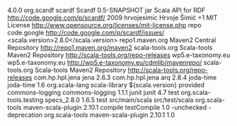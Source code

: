 <project xmlns="http://maven.apache.org/POM/4.0.0" xmlns:xsi="http://www.w3.org/2001/XMLSchema-instance"
  xsi:schemaLocation="http://maven.apache.org/POM/4.0.0 http://maven.apache.org/maven-v4_0_0.xsd">
  <modelVersion>4.0.0</modelVersion>
  <groupId>org.scardf</groupId>
  <artifactId>scardf</artifactId>
  <name>Scardf</name>
  <version>0.5-SNAPSHOT</version>
  <packaging>jar</packaging>
  <description>Scala API for RDF</description>
  <url>http://code.google.com/p/scardf/</url>
  <inceptionYear>2009</inceptionYear>
  <developers>
    <developer>
      <id>hrvojesimic</id>
      <name>Hrvoje Šimić</name>
      <timezone>+1</timezone>
    </developer>
  </developers>
  <licenses>
    <license>
      <name>MIT License</name>
      <url>http://www.opensource.org/licenses/mit-license.php</url>
      <distribution>repo</distribution>
    </license>
  </licenses>
  <issueManagement>
    <system>code.google</system>
    <url>http://code.google.com/p/scardf/issues/</url>
  </issueManagement>
  <properties>
    <scala.version>2.8.0</scala.version>
  </properties>
  <repositories>
    <repository>
      <id>repo1.maven.org</id>
      <name>Maven2 Central Repository</name>
      <url>http://repo1.maven.org/maven2</url>
    </repository>
    <repository>
      <id>scala-tools.org</id>
      <name>Scala-tools Maven2 Repository</name>
      <url>http://scala-tools.org/repo-releases</url>
    </repository>
    <repository>
      <id>wp5.e-taxonomy.eu</id>
      <name>wp5.e-taxonomy.eu</name>
      <url>http://wp5.e-taxonomy.eu/cdmlib/mavenrepo/</url>
    </repository>
  </repositories>
  <pluginRepositories>
    <pluginRepository>
      <id>scala-tools.org</id>
      <name>Scala-tools Maven2 Repository</name>
      <url>http://scala-tools.org/repo-releases</url>
    </pluginRepository>
  </pluginRepositories>
  <dependencies>
    <dependency>
      <groupId>com.hp.hpl.jena</groupId>
      <artifactId>jena</artifactId>
      <version>2.6.3</version>
      <!-- version>2.6.2.ge</version-->
    </dependency>
    <dependency>
      <groupId>com.hp.hpl.jena</groupId>
      <artifactId>arq</artifactId>
      <version>2.8.4</version>
      <!-- version>2.8.2-gaef</version-->
    </dependency>
    <dependency>
      <groupId>joda-time</groupId>
      <artifactId>joda-time</artifactId>
      <version>1.6</version>
    </dependency>
    <dependency>
      <groupId>org.scala-lang</groupId>
      <artifactId>scala-library</artifactId>
      <version>${scala.version}</version>
      <scope>provided</scope>
    </dependency>
    <dependency>
      <groupId>commons-logging</groupId>
      <artifactId>commons-logging</artifactId>
      <version>1.1.1</version>
    </dependency>
    <dependency>
      <groupId>junit</groupId>
      <artifactId>junit</artifactId>
      <version>4.7</version>
      <scope>test</scope>
    </dependency>
    <dependency>
      <groupId>org.scala-tools.testing</groupId>
      <artifactId>specs_2.8.0</artifactId>
      <version>1.6.5</version>
      <scope>test</scope>
    </dependency>
    <!-- dependency>
      <groupId>org.scala-tools.testing</groupId>
      <artifactId>scalacheck</artifactId>
      <version>1.6</version>
      <scope>test</scope>
    </dependency --> 
  </dependencies>
  <build>
    <sourceDirectory>src/main/scala</sourceDirectory>
    <testSourceDirectory>src/test/scala</testSourceDirectory>
    <plugins>
      <plugin>
        <groupId>org.scala-tools</groupId>
        <artifactId>maven-scala-plugin</artifactId>
        <version>2.10.1</version>
		<executions> 
          <execution> 
            <goals> 
              <goal>compile</goal> 
              <goal>testCompile</goal> 
            </goals> 
          </execution> 
        </executions>
        <configuration>
          <vscalaVersion>1.0</vscalaVersion>
          <args> 
            <arg>-unchecked</arg> 
            <arg>-deprecation</arg> 
          </args> 
        </configuration>
      </plugin>
      <!-- plugin>
        <groupId>org.apache.felix</groupId>
        <artifactId>maven-bundle-plugin</artifactId>
        <configuration>
          <instructions>
            <Private-Package>net.croz.scardf.util</Private-Package>
            <Export-Package>net.croz.*</Export-Package>
          </instructions>
        </configuration>
        <executions>
          <execution>
            <id>create-bundle</id>
            <phase>package</phase>
            <goals>
              <goal>bundle</goal>
            </goals>
          </execution>
          <execution>
            <id>bundle-install</id>
            <phase>install</phase>
            <goals>
              <goal>install</goal>
            </goals>
          </execution>
        </executions>
      </plugin -->
    </plugins>
  </build>
  <reporting>
    <plugins>
      <plugin>
        <groupId>org.scala-tools</groupId>
        <artifactId>maven-scala-plugin</artifactId>
        <version>2.10.1</version>
        <configuration>
          <vscalaVersion>1.0</vscalaVersion>
        </configuration>
      </plugin>
    </plugins>
  </reporting>
</project>
